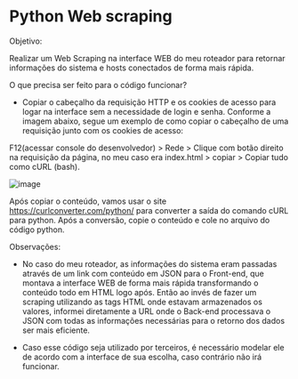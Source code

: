 # Python Web scraping

Objetivo: 

Realizar um Web Scraping na interface WEB do meu roteador para retornar informações do sistema e hosts conectados de forma mais rápida. 

O que precisa ser feito para o código funcionar?

- Copiar o cabeçalho da requisição HTTP e os cookies de acesso para logar na interface sem a necessidade de login e senha. Conforme a imagem abaixo, segue um exemplo de como copiar o cabeçalho de uma requisição junto com os cookies de acesso:

F12(acessar console do desenvolvedor) > Rede > Clique com botão direito na requisição da página, no meu caso era index.html > copiar > Copiar tudo como cURL (bash). 

![image](https://curlconverter.com/images/chrome.webp)


Após copiar o conteúdo, vamos usar o site https://curlconverter.com/python/ para converter a saída do comando cURL para python. Após a conversão, copie o conteúdo e cole no arquivo do código python. 

Observações:

- No caso do meu roteador, as informações do sistema eram passadas através de um link com conteúdo em JSON para o Front-end, que montava a interface WEB de forma mais rápida transformando o conteúdo todo em HTML logo após. Então ao invés de fazer um scraping utilizando as tags HTML onde estavam armazenados os valores, informei diretamente a URL onde o Back-end processava o JSON com todas as informações necessárias para o retorno dos dados ser mais eficiente.

- Caso esse código seja utilizado por terceiros, é necessário modelar ele de acordo com a interface de sua escolha, caso contrário não irá funcionar.
